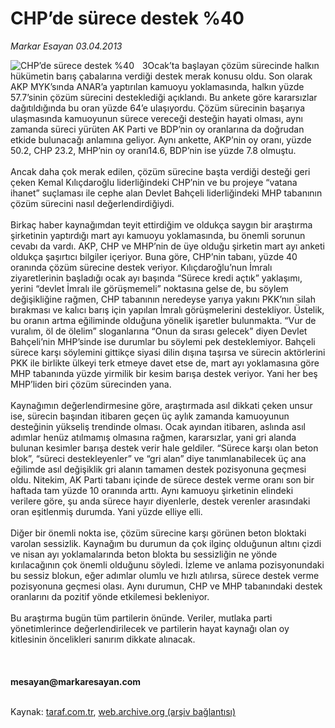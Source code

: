 # CHP’de sürece destek %40

*Markar Esayan 03.04.2013*

<div class="yazi"><img align="left" alt="CHP’de sürece destek %40" border="0" src="http://www.taraf.com.tr/fotoraflar/makaleler/chp-de-surece-destek-40_6030_orijinal.jpg" style="border-right-width:10px; border-color:#FFFFFF"/>3Ocak’ta başlayan çözüm sürecinde halkın hükümetin barış çabalarına verdiği destek merak konusu oldu. Son olarak AKP MYK’sında ANAR’a yaptırılan kamuoyu yoklamasında, halkın yüzde 57.7’sinin çözüm sürecini desteklediği açıklandı. Bu ankete göre kararsızlar dağıtıldığında bu oran yüzde 64’e ulaşıyordu. Çözüm sürecinin başarıya ulaşmasında kamuoyunun sürece vereceği desteğin hayati olması, aynı zamanda süreci yürüten AK Parti ve BDP’nin oy oranlarına da doğrudan etkide bulunacağı anlamına geliyor. Aynı ankette, AKP’nin oy oranı, yüzde 50.2, CHP 23.2, MHP’nin oy oranı14.6, BDP’nin ise yüzde 7.8 olmuştu.<br/><br/>Ancak daha çok merak edilen, çözüm sürecine başta verdiği desteği geri çeken Kemal Kılıçdaroğlu liderliğindeki CHP’nin ve bu projeye “vatana ihanet” suçlaması ile cephe alan Devlet Bahçeli liderliğindeki MHP tabanının çözüm sürecini nasıl değerlendirdiğiydi.<br/><br/>Birkaç haber kaynağımdan teyit ettirdiğim ve oldukça saygın bir araştırma şirketinin yaptırdığı mart ayı kamuoyu yoklamasında, bu önemli sorunun cevabı da vardı. AKP, CHP ve MHP’nin de üye olduğu şirketin mart ayı anketi oldukça şaşırtıcı bilgiler içeriyor. Buna göre, CHP’nin tabanı, yüzde 40 oranında çözüm sürecine destek veriyor. Kılıçdaroğlu’nun İmralı ziyaretlerinin başladığı ocak ayı başında “Sürece kredi açtık” yaklaşımı, yerini “devlet İmralı ile görüşmemeli” noktasına gelse de, bu söylem değişikliğine rağmen, CHP tabanının neredeyse yarıya yakını PKK’nın silah bırakması ve kalıcı barış için yapılan İmralı görüşmelerini destekliyor. Üstelik, bu oranın artma eğiliminde olduğuna yönelik işaretler bulunmakta. “Vur de vuralım, öl de ölelim” sloganlarına “Onun da sırası gelecek” diyen Devlet Bahçeli’nin MHP’sinde ise durumlar bu söylemi pek desteklemiyor. Bahçeli sürece karşı söylemini gittikçe siyasi dilin dışına taşırsa ve sürecin aktörlerini PKK ile birlikte ülkeyi terk etmeye davet etse de, mart ayı yoklamasına göre MHP tabanında yüzde yirmilik bir kesim barışa destek veriyor. Yani her beş MHP’liden biri çözüm sürecinden yana.<br/><br/>Kaynağımın değerlendirmesine göre, araştırmada asıl dikkati çeken unsur ise, sürecin başından itibaren geçen üç aylık zamanda kamuoyunun desteğinin yükseliş trendinde olması. Ocak ayından itibaren, aslında asıl adımlar henüz atılmamış olmasına rağmen, kararsızlar, yani gri alanda bulunan kesimler barışa destek verir hale geldiler. “Sürece karşı olan beton blok”, “süreci destekleyenler” ve “gri alan” diye tanımlanabilecek üç ana eğilimde asıl değişiklik gri alanın tamamen destek pozisyonuna geçmesi oldu. Nitekim, AK Parti tabanı içinde de sürece destek verme oranı son bir haftada tam yüzde 10 oranında arttı. Aynı kamuoyu şirketinin elindeki verilere göre, şu anda sürece hayır diyenlerle, destek verenler arasındaki oran eşitlenmiş durumda. Yani yüzde elliye elli.<br/><br/>Diğer bir önemli nokta ise, çözüm sürecine karşı görünen beton bloktaki varolan sessizlik. Kaynağım bu durumun da çok ilginç olduğunun altını çizdi ve nisan ayı yoklamalarında beton blokta bu sessizliğin ne yönde kırılacağının çok önemli olduğunu söyledi. İzleme ve anlama pozisyonundaki bu sessiz blokun, eğer adımlar olumlu ve hızlı atılırsa, sürece destek verme pozisyonuna geçmesi olası. Aynı durumun, CHP ve MHP tabanındaki destek oranlarını da pozitif yönde etkilemesi bekleniyor.<br/><br/>Bu araştırma bugün tüm partilerin önünde. Veriler, mutlaka parti yönetimlerince değerlendirilecek ve partilerin hayat kaynağı olan oy kitlesinin öncelikleri sanırım dikkate alınacak.<br/><br/><br/><br/><b>mesayan@markaresayan.com</b><br/><br/>
</div>

Kaynak: [taraf.com.tr](http://www.taraf.com.tr/markar-esayan/makale-chp-de-surece-destek-40.htm), [web.archive.org (arşiv bağlantısı)](http://web.archive.org/web/20131107113853/http://www.taraf.com.tr/markar-esayan/makale-chp-de-surece-destek-40.htm)
